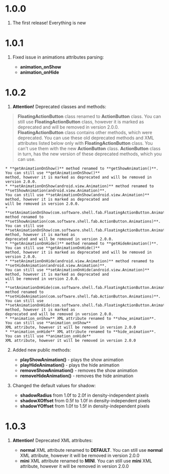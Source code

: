 # 1.0.0

1. The first release! Everything is new

# 1.0.1

1. Fixed issue in animations attributes parsing:

	* **animation_onShow**
	* **animation_onHide**
	
# 1.0.2

1. **Attention!** Deprecated classes and methods:
> **FloatingActionButton** class renamed to **ActionButton** class. You can still use **FloatingActionButton** class, however it is  marked as deprecated and will be removed in version 2.0.0. **FloatingActionButton** class contains other methods, which were deprecated. You can use these old deprecated methods and XML attributes listed below only with **FloatingActionButton** class. You can't use them with the new **ActionButton** class. 
> **ActionButton** class in turn, has the new version of these deprecated methods, which you can use.
	
    * **getAnimationOnShow()** method renamed to **getShowAnimation()**. You can still use **getAnimationOnShow()**
	method, however it is marked as deprecated and will be removed in version 2.0.0.
	* **setAnimationOnShow(android.view.Animation)** method renamed to **setShowAnimation(android.view.Animation)**.
	You can still use **setAnimationOnShow(android.view.Animation)** method, however it is marked as deprecated and 
	will be removed in version 2.0.0.
	* **setAnimationOnShow(com.software.shell.fab.FloatingActionButton.Animations)** method renamed to 
	**setShowAnimation(com.software.shell.fab.ActionButton.Animations)**. You can still use 
	**setAnimationOnShow(com.software.shell.fab.FloatingActionButton.Animations)** method, however it is marked as 
	deprecated and will be removed in version 2.0.0.
	* **getAnimationOnHide()** method renamed to **getHideAnimation()**. You can still use **getAnimationOnHide()**
    method, however it is marked as deprecated and will be removed in version 2.0.0.
    * **setAnimationOnHide(android.view.Animation)** method renamed to **setHideAnimation(android.view.Animation)**.
    You can still use **setAnimationOnHide(android.view.Animation)** method, however it is marked as deprecated and 
    will be removed in version 2.0.0.
    * **setAnimationOnHide(com.software.shell.fab.FloatingActionButton.Animations)** method renamed to 
    **setHideAnimation(com.software.shell.fab.ActionButton.Animations)**. You can still use 
    **setAnimationOnHide(com.software.shell.fab.FloatingActionButton.Animations)** method, however it is marked as 
    deprecated and will be removed in version 2.0.0.
    * **animation_onShow** XML attribute renamed to **show_animation**. You can still use **animation_onShow**
    XML attribute, however it will be removed in version 2.0.0
    * **animation_onHide** XML attribute renamed to **hide_animation**. You can still use **animation_onHide**
    XML attribute, however it will be removed in version 2.0.0
    
2. Added new public methods:

	* **playShowAnimation()** - plays the show animation
	* **playHideAnimation()** - plays the hide animation
	* **removeShowAnimation()** - removes the show animation
	* **removeHideAnimation()** - removes the hide animation
    
3. Changed the default values for shadow:

	* **shadowRadius** from 1.0f to 2.0f in density-independent pixels
	* **shadowXOffset** from 0.5f to 1.0f in density-independent pixels
	* **shadowYOffset** from 1.0f to 1.5f in density-independent pixels
	
# 1.0.3

1. **Attention!** Deprecated XML attributes:

	* **normal** XML attribute renamed to **DEFAULT**. You can still use **normal** XML attribute, however it will
    be removed in version 2.0.0
    * **mini** XML attribute renamed to **MINI**. You can still use **mini** XML attribute, however it will
    be removed in version 2.0.0
